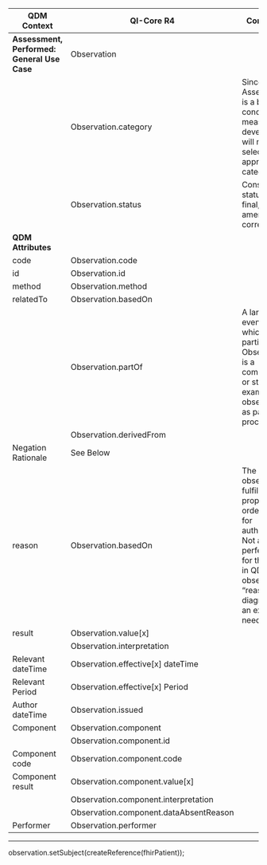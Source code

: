 <table class="grid">
  <thead>
    <tr>
      <th><strong>QDM Context</strong></th>
      <th><strong>QI-Core R4</strong></th>
      <th><strong>Comments</strong></th>
      <th><strong>Conversion</strong></th>
    </tr>
  </thead>
  <tbody>
    <tr>
      <td><strong>Assessment, Performed: General Use Case</strong></td>
      <td>Observation</td>
      <td>&nbsp;</td>
      <td>QDM:AssessmentPerformed</td>
    </tr>
    <tr>
      <td>&nbsp;</td>
      <td>Observation.category</td>
      <td>Since Assessment is a broad concept, the measure developer will need to select the appropriate category.</td>
    </tr>
    <tr>
      <td>&nbsp;</td>
      <td>Observation.status</td>
      <td>Constrain status to -&nbsp; final, amended, corrected</td>
      <td>Observation.ObservationStatus.UNKNOWN. If Negation Rational is not null, then status is set to Observation.ObservationStatus.FINAL</td>
    </tr>
    <tr>
      <td><strong>QDM Attributes</strong></td>
      <td>&nbsp;</td>
      <td>&nbsp;</td>
    </tr>
    <tr>
      <td>code</td>
      <td>Observation.code</td>
      <td>&nbsp;</td>
      <td>qdmDataElement.getDataElementCodes()</td>
    </tr>
    <tr>
      <td>id</td>
      <td>Observation.id</td>
      <td>&nbsp;</td>
      <td>qdmDataElement.get_id()</td>
    </tr>
    <tr>
      <td>method</td>
      <td>Observation.method</td>
      <td>&nbsp;</td>
      <td>No data for qdmDataElement.getMethod()</td>
    </tr>
    <tr>
      <td>relatedTo</td>
      <td>Observation.basedOn</td>
      <td>&nbsp;</td>
      <td>No data for qdmDataElement.getRelatedTo()</td>
    </tr>
    <tr>
      <td>&nbsp;</td>
      <td>Observation.partOf</td>
      <td>A larger event of which this particular Observation is a component or step. For example, an observation as part of a procedure.</td>
    </tr>
    <tr>
      <td>&nbsp;</td>
      <td>Observation.derivedFrom</td>
      <td>&nbsp;</td>
    </tr>
    <tr>
      <td>Negation Rationale</td>
      <td>See Below</td>
      <td>&nbsp;</td>
    </tr>
    <tr>
      <td>reason</td>
      <td>Observation.basedOn</td>
      <td>The observation fulfills a plan, proposal or order - trace for authorization. Not a perfect&nbsp; fit for the intent in QDM (e.g., observation “reason” = a diagnosis)&nbsp; Is an extension needed?</td>
      <td>No data for qdmDataElement.getReason()</td>
    </tr>
    <tr>
      <td>result</td>
      <td>Observation.value[x]</td>
      <td>&nbsp;</td>
      <td>qdmDataElement.getResult()</td>
    </tr>
    <tr>
      <td>&nbsp;</td>
      <td>Observation.interpretation</td>
      <td>&nbsp;</td>
    </tr>
    <tr>
      <td>Relevant dateTime</td>
      <td>Observation.effective[x] dateTime</td>
      <td>&nbsp;</td>
      <td>No data for qdmDataElement.getRelevantDateTime()</td>
    </tr>
    <tr>
      <td>Relevant Period</td>
      <td>Observation.effective[x] Period</td>
      <td>&nbsp;</td>
      <td>qdmDataElement.getRelevantPeriod()</td>
    </tr>
    <tr>
      <td>Author dateTime</td>
      <td>Observation.issued</td>
      <td>&nbsp;</td>
      <td>qdmDataElement.getAuthorDatetime() OR qdmDataElement.getResultDatetime()</td>
    </tr>
    <tr>
      <td>Component</td>
      <td>Observation.component</td>
      <td>&nbsp;</td>
      <td>List&lt;Observation.ObservationComponentComponent&gt;</td>
    </tr>
    <tr>
      <td>&nbsp;</td>
      <td>Observation.component.id</td>
      <td>&nbsp;</td>
    </tr>
    <tr>
      <td>Component code</td>
      <td>Observation.component.code</td>
      <td>&nbsp;</td>
      <td>A new codeSystem was created and converted into CodeableConcept</td>
    </tr>
    <tr>
      <td>Component result</td>
      <td>Observation.component.value[x]</td>
      <td>&nbsp;</td>
      <td>qdmComponent.getResult()</td>
    </tr>
    <tr>
      <td>&nbsp;</td>
      <td>Observation.component.interpretation</td>
      <td>&nbsp;</td>
    </tr>
    <tr>
      <td>&nbsp;</td>
      <td>Observation.component.dataAbsentReason</td>
      <td>&nbsp;</td>
    </tr>
    <tr>
      <td>Performer</td>
      <td>Observation.performer</td>
      <td>&nbsp;</td>
      <td>No data for qdmDataElement.getPerformer()</td>
    </tr>
  </tbody>
</table>

----
observation.setSubject(createReference(fhirPatient));